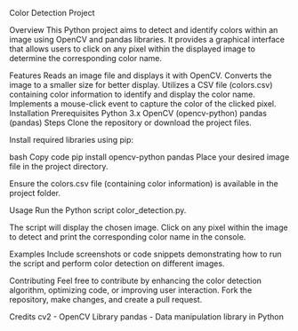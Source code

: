 Color Detection Project

Overview
This Python project aims to detect and identify colors within an image using OpenCV and pandas libraries. It provides a graphical interface that allows users to click on any pixel within the displayed image to determine the corresponding color name.

Features
Reads an image file and displays it with OpenCV.
Converts the image to a smaller size for better display.
Utilizes a CSV file (colors.csv) containing color information to identify and display the color name.
Implements a mouse-click event to capture the color of the clicked pixel.
Installation
Prerequisites
Python 3.x
OpenCV (opencv-python)
pandas (pandas)
Steps
Clone the repository or download the project files.

Install required libraries using pip:

bash
Copy code
pip install opencv-python pandas
Place your desired image file in the project directory.

Ensure the colors.csv file (containing color information) is available in the project folder.

Usage
Run the Python script color_detection.py.

The script will display the chosen image. Click on any pixel within the image to detect and print the corresponding color name in the console.

Examples
Include screenshots or code snippets demonstrating how to run the script and perform color detection on different images.

Contributing
Feel free to contribute by enhancing the color detection algorithm, optimizing code, or improving user interaction. Fork the repository, make changes, and create a pull request.

Credits
cv2 - OpenCV Library
pandas - Data manipulation library in Python
